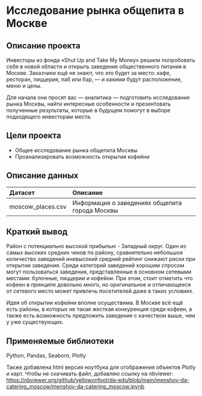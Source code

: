 # Исследование рынка общепита в Москве

## Описание проекта

Инвесторы из фонда «Shut Up and Take My Money» решили попробовать себя в новой области и открыть заведение общественного питания в Москве. Заказчики ещё не знают, что это будет за место: кафе, ресторан, пиццерия, паб или бар, — и какими будут расположение, меню и цены.

Для начала они просят вас — аналитика — подготовить исследование рынка Москвы, найти интересные особенности и презентовать полученные результаты, которые в будущем помогут в выборе подходящего инвесторам места.

## Цели проекта

- Общее исследование рынка общепита Москвы
- Проанализировать возможность открытия кофейни

## Описание данных

| Датасет | Описание | 
| :---------------------- | :---------------------- | 
| moscow_places.csv | Информация о заведениях общепита города Москвы  | 

## Краткий вывод

Район с потенциально высокой прибылью - Западный округ. Один из самых высоких средних чеков по району, сравнительно небольшое количество заведений иневысокий средний рейтинг снижают риски при открытии заведения. Среди категорий заведений хорошим спросом могут пользоваться заведения, представленные в основном сетевыми местами: булочные, пиццерии и кофейни. При этом, стоит отметить что кофеен в принципе довольно много, но оригинальное и отличающееся от сетевого место может привлечь посетителей даже в таких условиях.

Идея об открытии кофейни вполне осуществима. В Москве всё ещё есть районы, в которых не такая жесткая конкуренция среди кофеен, а также есть возможность предложить заведение с качеством выше, чем у уже существующих.

## Применяемые библиотеки

Python, Pandas, Seaborn, Plotly

Также добавлена html версия ноутбука для отображения объектов Plotly и карт. Чтобы не скачивать файл, добавляю ссылку на nbviewer:
https://nbviewer.org/github/yellowonfoot/da-edu/blob/main/menshov-da-catering_moscow/menshov-da-catering_moscow.ipynb